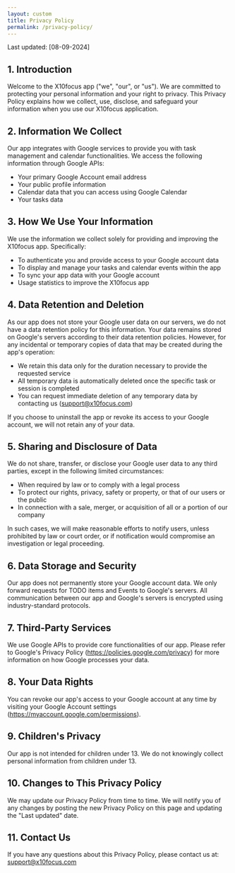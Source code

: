 ```yaml
---
layout: custom
title: Privacy Policy
permalink: /privacy-policy/
---
```


Last updated: [08-09-2024]

## 1. Introduction

Welcome to the X10focus app ("we", "our", or "us"). We are committed to protecting your personal information and your right to privacy. This Privacy Policy explains how we collect, use, disclose, and safeguard your information when you use our X10focus application.

## 2. Information We Collect

Our app integrates with Google services to provide you with task management and calendar functionalities. We access the following information through Google APIs:

* Your primary Google Account email address
* Your public profile information
* Calendar data that you can access using Google Calendar
* Your tasks data

## 3. How We Use Your Information

We use the information we collect solely for providing and improving the X10focus app. Specifically:

* To authenticate you and provide access to your Google account data
* To display and manage your tasks and calendar events within the app
* To sync your app data with your Google account
* Usage statistics to improve the X10focus app

## 4. Data Retention and Deletion
As our app does not store your Google user data on our servers, we do not have a data retention policy for this information. Your data remains stored on Google's servers according to their data retention policies.
However, for any incidental or temporary copies of data that may be created during the app's operation:

* We retain this data only for the duration necessary to provide the requested service
* All temporary data is automatically deleted once the specific task or session is completed
* You can request immediate deletion of any temporary data by contacting us (support@x10focus.com)

If you choose to uninstall the app or revoke its access to your Google account, we will not retain any of your data.

## 5. Sharing and Disclosure of Data
We do not share, transfer, or disclose your Google user data to any third parties, except in the following limited circumstances:

* When required by law or to comply with a legal process
* To protect our rights, privacy, safety or property, or that of our users or the public
* In connection with a sale, merger, or acquisition of all or a portion of our company

In such cases, we will make reasonable efforts to notify users, unless prohibited by law or court order, or if notification would compromise an investigation or legal proceeding.

## 6. Data Storage and Security

Our app does not permanently store your Google account data. We only forward requests for TODO items and Events to Google's servers. All communication between our app and Google's servers is encrypted using industry-standard protocols.

## 7. Third-Party Services
We use Google APIs to provide core functionalities of our app. Please refer to Google's Privacy Policy (https://policies.google.com/privacy) for more information on how Google processes your data.

## 8. Your Data Rights
You can revoke our app's access to your Google account at any time by visiting your Google Account settings (https://myaccount.google.com/permissions).

## 9. Children's Privacy
Our app is not intended for children under 13. We do not knowingly collect personal information from children under 13.

## 10. Changes to This Privacy Policy
We may update our Privacy Policy from time to time. We will notify you of any changes by posting the new Privacy Policy on this page and updating the "Last updated" date.

## 11. Contact Us
If you have any questions about this Privacy Policy, please contact us at: support@x10focus.com
